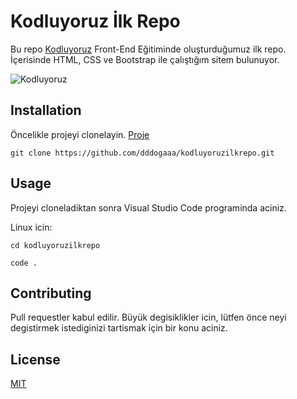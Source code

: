 # **Kodluyoruz İlk Repo**

Bu repo [Kodluyoruz](https://www.kodluyoruz.org/) Front-End Eğitiminde oluşturduğumuz ilk repo. İçerisinde HTML, CSS ve Bootstrap ile çalıştığım sitem bulunuyor.


![Kodluyoruz](/HTML/media/webpage.jpg)



## **Installation**

Öncelikle projeyi clonelayin. [Proje](https://github.com/dddogaaa/kodluyoruzilkrepo.git)

```
git clone https://github.com/dddogaaa/kodluyoruzilkrepo.git
```


## **Usage**

Projeyi cloneladiktan sonra Visual Studio Code programinda aciniz.

Linux icin:
```
cd kodluyoruzilkrepo

code .
```

## **Contributing**

Pull requestler kabul edilir. Büyük degisiklikler icin, lütfen önce neyi degistirmek istediginizi tartismak için bir konu aciniz.


## **License**

[MIT](https://choosealicense.com/licenses/mit/)

